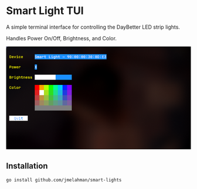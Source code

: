 # Smart Light TUI

A simple terminal interface for controlling the DayBetter LED strip lights.

Handles Power On/Off, Brightness, and Color.

![Device selection drop-down, power toggle, brightness slider, color grid, and a quit button in a terminal interface.](./demo.png)

## Installation

```shell
go install github.com/jmelahman/smart-lights
```
